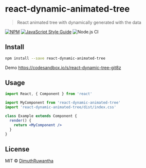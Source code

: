 # react-dynamic-animated-tree

> React animated tree with dynamically generated with the data

[![NPM](https://img.shields.io/npm/v/react-dynamic-animated-tree.svg)](https://www.npmjs.com/package/react-dynamic-animated-tree) [![JavaScript Style Guide](https://img.shields.io/badge/code_style-standard-brightgreen.svg)](https://standardjs.com) ![Node.js CI](https://github.com/DimuthRuwantha/create-dynamic-animated-tree/workflows/Node.js%20CI/badge.svg)

## Install

```bash
npm install --save react-dynamic-animated-tree
```

Demo
https://codesandbox.io/s/react-dynamic-tree-git8z

## Usage

```jsx
import React, { Component } from 'react'

import MyComponent from 'react-dynamic-animated-tree'
import 'react-dynamic-animated-tree/dist/index.css'

class Example extends Component {
  render() {
    return <MyComponent />
  }
}
```

## License

MIT © [DimuthRuwantha](https://github.com/DimuthRuwantha)
